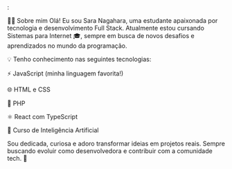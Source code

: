 :

👩‍💻 Sobre mim
Olá! Eu sou Sara Nagahara, uma estudante apaixonada por tecnologia e desenvolvimento Full Stack. Atualmente estou cursando Sistemas para Internet 🎓, sempre em busca de novos desafios e aprendizados no mundo da programação.

💡 Tenho conhecimento nas seguintes tecnologias:

⚡ JavaScript (minha linguagem favorita!)

🌐 HTML e CSS

🐘 PHP

⚛️ React com TypeScript

🤖 Curso de Inteligência Artificial

Sou dedicada, curiosa e adoro transformar ideias em projetos reais. Sempre buscando evoluir como desenvolvedora e contribuir com a comunidade tech. 🚀



